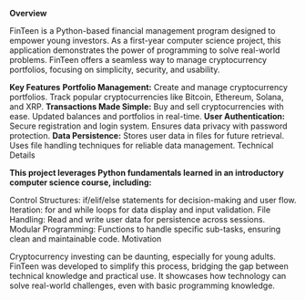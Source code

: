 **Overview**

FinTeen is a Python-based financial management program designed to empower young investors. As a first-year computer science project, this application demonstrates the power of programming to solve real-world problems. FinTeen offers a seamless way to manage cryptocurrency portfolios, focusing on simplicity, security, and usability.

**Key Features**
**Portfolio Management:**
Create and manage cryptocurrency portfolios.
Track popular cryptocurrencies like Bitcoin, Ethereum, Solana, and XRP.
**Transactions Made Simple:**
Buy and sell cryptocurrencies with ease.
Updated balances and portfolios in real-time.
**User Authentication:**
Secure registration and login system.
Ensures data privacy with password protection.
**Data Persistence:**
Stores user data in files for future retrieval.
Uses file handling techniques for reliable data management.
Technical Details

**This project leverages Python fundamentals learned in an introductory computer science course, including:**

Control Structures: if/elif/else statements for decision-making and user flow.
Iteration: for and while loops for data display and input validation.
File Handling: Read and write user data for persistence across sessions.
Modular Programming: Functions to handle specific sub-tasks, ensuring clean and maintainable code.
Motivation

Cryptocurrency investing can be daunting, especially for young adults. FinTeen was developed to simplify this process, bridging the gap between technical knowledge and practical use. It showcases how technology can solve real-world challenges, even with basic programming knowledge.
